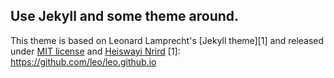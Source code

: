 

## Use Jekyll and some theme around.

This theme is based on Leonard Lamprecht's [Jekyll theme][1] and released under [MIT license](LICENSE) and [Heiswayi Nrird](http://heiswayi.github.io)
[1]: https://github.com/leo/leo.github.io
